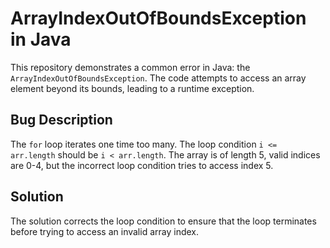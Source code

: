 # ArrayIndexOutOfBoundsException in Java
This repository demonstrates a common error in Java: the `ArrayIndexOutOfBoundsException`. The code attempts to access an array element beyond its bounds, leading to a runtime exception.

## Bug Description
The `for` loop iterates one time too many. The loop condition `i <= arr.length` should be `i < arr.length`.  The array is of length 5, valid indices are 0-4, but the incorrect loop condition tries to access index 5.

## Solution
The solution corrects the loop condition to ensure that the loop terminates before trying to access an invalid array index.